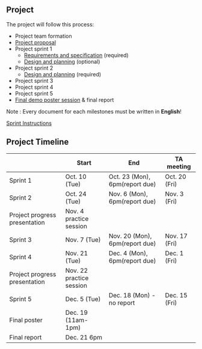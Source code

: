 ## Project

The project will follow this process:

- Project team formation
- [Project proposal](projectproposal.md)
- Project sprint 1
	- [Requirements and specification](project-requirements-and-specification.md) (required)
	- [Design and planning](design-and-planning.md) (optional)
- Project sprint 2
	- [Design and planning](design-and-planning.md) (required)
- Project sprint 3
- Project sprint 4
- Project sprint 5
- [Final demo poster session](postersession.md) & final report

Note : Every document for each milestones must be written in **English**!

[Sprint Instructions](sprint-instructions.md) 

## Project Timeline
| | Start | End | TA meeting |
|-|-------|-----|------------|
| Sprint 1 | Oct. 10 (Tue)| Oct. 23 (Mon), 6pm(report due) | Oct. 20 (Fri) |
| Sprint 2 | Oct. 24 (Tue)| Nov. 6 (Mon), 6pm(report due) | Nov. 3 (Fri) |
| Project progress presentation | Nov. 4 practice session | | | 
| Sprint 3 | Nov. 7 (Tue)| Nov. 20 (Mon), 6pm(report due) | Nov. 17 (Fri) |
| Sprint 4 | Nov. 21 (Tue)| Dec. 4 (Mon), 6pm(report due) | Dec. 1 (Fri) |
| Project progress presentation | Nov. 22 practice session | | |   
| Sprint 5 | Dec. 5 (Tue)| Dec. 18 (Mon) - no report | Dec. 15 (Fri) |
| Final poster | Dec. 19 (11am-1pm) | | | 
| Final report | Dec. 21 6pm | | | 
